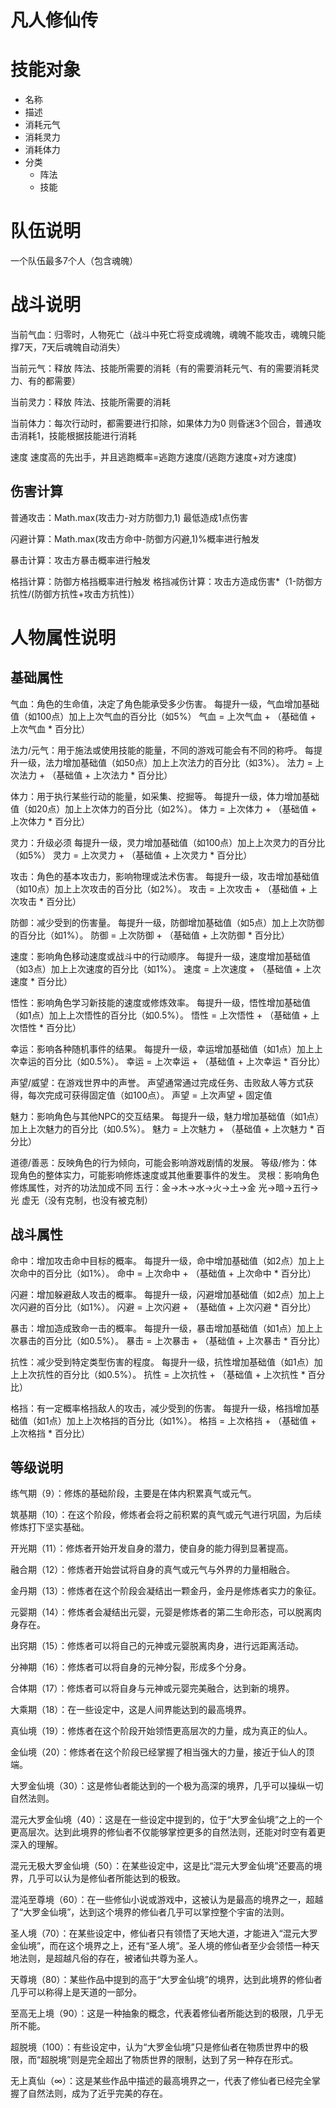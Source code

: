 # 凡人修仙传

# 技能对象
- 名称
- 描述
- 消耗元气
- 消耗灵力
- 消耗体力
- 分类
    - 阵法
    - 技能

# 队伍说明
一个队伍最多7个人（包含魂魄）

# 战斗说明
当前气血：归零时，人物死亡（战斗中死亡将变成魂魄，魂魄不能攻击，魂魄只能撑7天，7天后魂魄自动消失）

当前元气：释放 阵法、技能所需要的消耗（有的需要消耗元气、有的需要消耗灵力、有的都需要）

当前灵力：释放 阵法、技能所需要的消耗

当前体力：每次行动时，都需要进行扣除，如果体力为0 则昏迷3个回合，普通攻击消耗1，技能根据技能进行消耗

速度 速度高的先出手，并且逃跑概率=逃跑方速度/(逃跑方速度+对方速度)

## 伤害计算

普通攻击：Math.max(攻击力-对方防御力,1) 最低造成1点伤害

闪避计算：Math.max(攻击方命中-防御方闪避,1)%概率进行触发

暴击计算：攻击方暴击概率进行触发

格挡计算：防御方格挡概率进行触发
格挡减伤计算：攻击方造成伤害*（1-防御方抗性/(防御方抗性+攻击方抗性)）

# 人物属性说明

## 基础属性

气血：角色的生命值，决定了角色能承受多少伤害。
每提升一级，气血增加基础值（如100点）加上上次气血的百分比（如5%）
气血 = 上次气血 + （基础值 + 上次气血 * 百分比）

法力/元气：用于施法或使用技能的能量，不同的游戏可能会有不同的称呼。
每提升一级，法力增加基础值（如50点）加上上次法力的百分比（如3%）。
法力 = 上次法力 + （基础值 + 上次法力 * 百分比）

体力：用于执行某些行动的能量，如采集、挖掘等。
每提升一级，体力增加基础值（如20点）加上上次体力的百分比（如2%）。
体力 = 上次体力 + （基础值 + 上次体力 * 百分比）

灵力：升级必须
每提升一级，灵力增加基础值（如100点）加上上次灵力的百分比（如5%）
灵力 = 上次灵力 + （基础值 + 上次灵力 * 百分比）


攻击：角色的基本攻击力，影响物理或法术伤害。
每提升一级，攻击增加基础值（如10点）加上上次攻击的百分比（如2%）。
攻击 = 上次攻击 + （基础值 + 上次攻击 * 百分比）

防御：减少受到的伤害量。
每提升一级，防御增加基础值（如5点）加上上次防御的百分比（如1%）。
防御 = 上次防御 + （基础值 + 上次防御 * 百分比）

速度：影响角色移动速度或战斗中的行动顺序。
每提升一级，速度增加基础值（如3点）加上上次速度的百分比（如1%）。
速度 = 上次速度 + （基础值 + 上次速度 * 百分比）

悟性：影响角色学习新技能的速度或修炼效率。
每提升一级，悟性增加基础值（如1点）加上上次悟性的百分比（如0.5%）。
悟性 = 上次悟性 + （基础值 + 上次悟性 * 百分比）

幸运：影响各种随机事件的结果。
每提升一级，幸运增加基础值（如1点）加上上次幸运的百分比（如0.5%）。
幸运 = 上次幸运 + （基础值 + 上次幸运 * 百分比）

声望/威望：在游戏世界中的声誉。
声望通常通过完成任务、击败敌人等方式获得，每次完成可获得固定值（如100点）。
声望 = 上次声望 + 固定值

魅力：影响角色与其他NPC的交互结果。
每提升一级，魅力增加基础值（如1点）加上上次魅力的百分比（如0.5%）。
魅力 = 上次魅力 + （基础值 + 上次魅力 * 百分比）


道德/善恶：反映角色的行为倾向，可能会影响游戏剧情的发展。
等级/修为：体现角色的整体实力，可能影响修炼速度或其他重要事件的发生。
灵根：影响角色修炼属性，对齐的功法加成不同
五行：金->木->水->火->土->金
光->暗->五行->光
虚无（没有克制，也没有被克制）

## 战斗属性

命中：增加攻击命中目标的概率。
每提升一级，命中增加基础值（如2点）加上上次命中的百分比（如1%）。
命中 = 上次命中 + （基础值 + 上次命中 * 百分比）

闪避：增加躲避敌人攻击的概率。
每提升一级，闪避增加基础值（如2点）加上上次闪避的百分比（如1%）。
闪避 = 上次闪避 + （基础值 + 上次闪避 * 百分比）

暴击：增加造成致命一击的概率。
每提升一级，暴击增加基础值（如1点）加上上次暴击的百分比（如0.5%）。
暴击 = 上次暴击 + （基础值 + 上次暴击 * 百分比）

抗性：减少受到特定类型伤害的程度。
每提升一级，抗性增加基础值（如1点）加上上次抗性的百分比（如0.5%）。
抗性 = 上次抗性 + （基础值 + 上次抗性 * 百分比）

格挡：有一定概率格挡敌人的攻击，减少受到的伤害。
每提升一级，格挡增加基础值（如1点）加上上次格挡的百分比（如1%）。
格挡 = 上次格挡 + （基础值 + 上次格挡 * 百分比）



## 等级说明


练气期（9）：修炼的基础阶段，主要是在体内积累真气或元气。

筑基期（10）：在这个阶段，修炼者会将之前积累的真气或元气进行巩固，为后续修炼打下坚实基础。

开光期（11）：修炼者开始开发自身的潜力，使自身的能力得到显著提高。

融合期（12）：修炼者开始尝试将自身的真气或元气与外界的力量相融合。

金丹期（13）：修炼者在这个阶段会凝结出一颗金丹，金丹是修炼者实力的象征。

元婴期（14）：修炼者会凝结出元婴，元婴是修炼者的第二生命形态，可以脱离肉身存在。

出窍期（15）：修炼者可以将自己的元神或元婴脱离肉身，进行远距离活动。

分神期（16）：修炼者可以将自身的元神分裂，形成多个分身。

合体期（17）：修炼者可以将自身与元神或元婴完美融合，达到新的境界。

大乘期（18）：在一些设定中，这是人间界能达到的最高境界。

真仙境（19）：修炼者在这个阶段开始领悟更高层次的力量，成为真正的仙人。

金仙境（20）：修炼者在这个阶段已经掌握了相当强大的力量，接近于仙人的顶端。

大罗金仙境（30）：这是修仙者能达到的一个极为高深的境界，几乎可以操纵一切自然法则。

混元大罗金仙境（40）：这是在一些设定中提到的，位于“大罗金仙境”之上的一个更高层次。达到此境界的修仙者不仅能够掌控更多的自然法则，还能对时空有着更深入的理解。

混元无极大罗金仙境（50）：在某些设定中，这是比“混元大罗金仙境”还要高的境界，几乎可以认为是修仙者所能达到的极致。

混沌至尊境（60）：在一些修仙小说或游戏中，这被认为是最高的境界之一，超越了“大罗金仙境”，达到这个境界的修仙者几乎可以掌控整个宇宙的法则。

圣人境（70）：在某些设定中，修仙者只有领悟了天地大道，才能进入“混元大罗金仙境”，而在这个境界之上，还有“圣人境”。圣人境的修仙者至少会领悟一种天地法则，是超越凡俗的存在，被诸仙共尊为圣人。

天尊境（80）：某些作品中提到的高于“大罗金仙境”的境界，达到此境界的修仙者几乎可以称得上是天道的一部分。

至高无上境（90）：这是一种抽象的概念，代表着修仙者所能达到的极限，几乎无所不能。

超脱境（100）：有些设定中，认为“大罗金仙境”只是修仙者在物质世界中的极限，而“超脱境”则是完全超出了物质世界的限制，达到了另一种存在形式。

无上真仙（∞）：这是某些作品中描述的最高境界之一，代表了修仙者已经完全掌握了自然法则，成为了近乎完美的存在。

